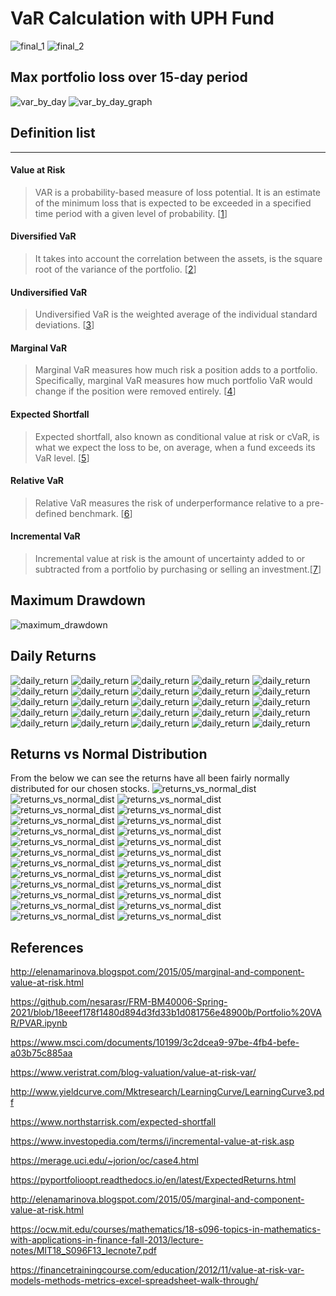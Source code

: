 # VaR Calculation with UPH Fund
![final_1](https://user-images.githubusercontent.com/39410518/129333160-54cbc0ae-a832-4949-9163-9eebdb2ed565.png)
![final_2](https://user-images.githubusercontent.com/39410518/129333170-bf559f57-27ea-4ced-a418-9cd7c7b6e97e.png)


## Max portfolio loss over 15-day period
![var_by_day](https://user-images.githubusercontent.com/39410518/129317042-69c6f610-8dbe-4a37-833d-35fa2163e47b.png)
![var_by_day_graph](https://user-images.githubusercontent.com/39410518/129317049-4345c794-aded-42fc-af73-a4ae64c4fc36.png)



## Definition list
---
#### Value at Risk
> VAR is a probability-based measure of loss potential. It is an estimate of the minimum loss that is expected to be exceeded in a specified time period with a given level of probability. [[1]]
 
#### Diversified VaR
>  It takes into account the correlation between the assets, is the square root of the variance of the portfolio. [[2]]

#### Undiversified VaR
> Undiversified VaR is the weighted average of the individual standard deviations. [[3]]

#### Marginal VaR
> Marginal VaR measures how much risk a position adds to a portfolio. Specifically, marginal VaR measures how much portfolio VaR would change if the position were removed entirely. [[4]]

#### Expected Shortfall
> Expected shortfall, also known as conditional value at risk or cVaR, is what we expect the loss to be, on average, when a fund exceeds its VaR level. [[5]]

#### Relative VaR
> Relative VaR measures the risk of underperformance relative to a pre-defined benchmark. [[6]]

#### Incremental VaR
> Incremental value at risk is the amount of uncertainty added to or subtracted from a portfolio by purchasing or selling an investment.[[7]]


## Maximum Drawdown
![maximum_drawdown](https://user-images.githubusercontent.com/39410518/129209087-49940a38-1846-4a71-b1f6-2bf74f02f81a.png)

## Daily Returns
![daily_return](https://user-images.githubusercontent.com/39410518/129206653-e48efa85-7c3c-4b88-a28d-6504c2cacca6.png)
![daily_return](https://user-images.githubusercontent.com/39410518/129206695-b3974981-481e-424d-9021-58a0752567e6.png)
![daily_return](https://user-images.githubusercontent.com/39410518/129206763-cd56c047-8bb5-47bc-abcb-e2c5cb10cad5.png)
![daily_return](https://user-images.githubusercontent.com/39410518/129206839-8a2adec7-01fc-439f-b8b2-d344b736f0a2.png)
![daily_return](https://user-images.githubusercontent.com/39410518/129206877-861606db-dc3e-4b40-adc2-b118881a41a9.png)
![daily_return](https://user-images.githubusercontent.com/39410518/129206905-40788766-d4f1-4f11-ad3f-6f19d5daee56.png)
![daily_return](https://user-images.githubusercontent.com/39410518/129206936-9aa721f9-bdc6-4eab-a7d3-b6d3d7ede5be.png)
![daily_return](https://user-images.githubusercontent.com/39410518/129206974-e21f199b-8f21-4f58-a124-24872b4a6362.png)
![daily_return](https://user-images.githubusercontent.com/39410518/129206996-b179bea9-2b72-4b32-9678-b052611fe070.png)
![daily_return](https://user-images.githubusercontent.com/39410518/129207093-f68eac1d-cef6-4d8d-ba35-fc64ff7338f4.png)
![daily_return](https://user-images.githubusercontent.com/39410518/129207113-55c32d8a-3805-40c9-b718-a73c83b42dc5.png)
![daily_return](https://user-images.githubusercontent.com/39410518/129207135-07b5ad3c-2ea1-459a-80ba-2b60d19d8c6b.png)
![daily_return](https://user-images.githubusercontent.com/39410518/129207146-317e66f1-d4b3-4f94-8592-9f7432999815.png)
![daily_return](https://user-images.githubusercontent.com/39410518/129207161-59874222-4e9e-49d6-83a6-6631195f9d5b.png)
![daily_return](https://user-images.githubusercontent.com/39410518/129207178-17f139fe-e8e3-403b-a381-4586787e0ec7.png)
![daily_return](https://user-images.githubusercontent.com/39410518/129207201-8b40fb9b-fdc0-4d3e-ad11-30be34c66b60.png)
![daily_return](https://user-images.githubusercontent.com/39410518/129207216-1ae9319b-c0e3-4941-a554-8f6d4364a3b7.png)
![daily_return](https://user-images.githubusercontent.com/39410518/129207230-d943e951-e12f-4e07-827e-77afc26744ac.png)
![daily_return](https://user-images.githubusercontent.com/39410518/129207254-9e9d0874-b67b-4cd9-ac29-1954c72fa954.png)
![daily_return](https://user-images.githubusercontent.com/39410518/129207285-6ed08a65-9997-4501-87c9-4507ef293bbb.png)
![daily_return](https://user-images.githubusercontent.com/39410518/129207304-4f8e85c3-9d4d-4509-adfd-017bcdbbbcb0.png)
![daily_return](https://user-images.githubusercontent.com/39410518/129207323-035bf4f6-d357-4f93-baef-9358ad061564.png)
![daily_return](https://user-images.githubusercontent.com/39410518/129207344-dc746bfa-a208-4079-946d-ba5d7249d8a8.png)
![daily_return](https://user-images.githubusercontent.com/39410518/129207369-7e1ad31e-9761-4f34-9025-454e9c8ebf93.png)
![daily_return](https://user-images.githubusercontent.com/39410518/129207394-37bea09e-e9fe-48d0-b9ac-fc32c7fbf7f9.png)

## Returns vs Normal Distribution
From the below we can see the returns have all been fairly normally distributed for our chosen stocks.
![returns_vs_normal_dist](https://user-images.githubusercontent.com/39410518/129207538-6649a527-36fc-4c92-ad13-6abad8b86e86.png)
![returns_vs_normal_dist](https://user-images.githubusercontent.com/39410518/129207568-e44d62c2-c8f9-49a4-9ed0-3998534a3de0.png)
![returns_vs_normal_dist](https://user-images.githubusercontent.com/39410518/129207583-1e8af8a8-2f4a-4c90-8e17-f37356a60065.png)
![returns_vs_normal_dist](https://user-images.githubusercontent.com/39410518/129207626-f9f19ab9-e011-44d7-851a-9a43d0d01c87.png)
![returns_vs_normal_dist](https://user-images.githubusercontent.com/39410518/129207643-3b502f86-3bca-45e2-ae24-f397006afe7a.png)
![returns_vs_normal_dist](https://user-images.githubusercontent.com/39410518/129207665-6f623e1d-6b29-4fbc-810a-f51bcc27e934.png)
![returns_vs_normal_dist](https://user-images.githubusercontent.com/39410518/129207771-78beef45-97fe-464c-9121-5b5b3a226e98.png)
![returns_vs_normal_dist](https://user-images.githubusercontent.com/39410518/129207824-e7238035-78cf-4b67-9742-eae389ebd190.png)
![returns_vs_normal_dist](https://user-images.githubusercontent.com/39410518/129207868-abea33aa-b276-4615-a275-9c43179cfa99.png)
![returns_vs_normal_dist](https://user-images.githubusercontent.com/39410518/129207891-dc1cd6b2-1732-4ea0-84ce-8e957e0dde7b.png)
![returns_vs_normal_dist](https://user-images.githubusercontent.com/39410518/129207909-8dbc6bc5-8ab1-4306-b8f4-2133a6257a38.png)
![returns_vs_normal_dist](https://user-images.githubusercontent.com/39410518/129207927-68607a41-da09-4169-8b69-c1d0d92368f0.png)
![returns_vs_normal_dist](https://user-images.githubusercontent.com/39410518/129207946-c615d814-b03d-4c12-af60-49d4aa4271b0.png)
![returns_vs_normal_dist](https://user-images.githubusercontent.com/39410518/129207959-485279ee-8139-4cc0-92b6-aaa938b579fa.png)
![returns_vs_normal_dist](https://user-images.githubusercontent.com/39410518/129207975-97c29ced-e293-40a3-bb67-5508f7ab81a5.png)
![returns_vs_normal_dist](https://user-images.githubusercontent.com/39410518/129207991-629718a5-f02b-4467-8af2-1fd7277065ee.png)
![returns_vs_normal_dist](https://user-images.githubusercontent.com/39410518/129208001-972a45f8-0bf0-4b8a-a741-2318ccb4745f.png)
![returns_vs_normal_dist](https://user-images.githubusercontent.com/39410518/129208028-191acf4e-f573-495f-b19c-b862038a4e87.png)
![returns_vs_normal_dist](https://user-images.githubusercontent.com/39410518/129208046-83ca37bb-1248-4b8d-bbda-b9172ae68ec2.png)
![returns_vs_normal_dist](https://user-images.githubusercontent.com/39410518/129208063-9687ba8d-1506-4d75-9944-825e9f3258bc.png)
![returns_vs_normal_dist](https://user-images.githubusercontent.com/39410518/129208080-68b2ea40-37f9-498d-81fd-600f82884599.png)
![returns_vs_normal_dist](https://user-images.githubusercontent.com/39410518/129208097-376e5f90-9adc-49df-98e6-7d8e1285a7f0.png)
![returns_vs_normal_dist](https://user-images.githubusercontent.com/39410518/129208113-669d5a5a-4093-4695-88db-b512c1ff2b7f.png)
![returns_vs_normal_dist](https://user-images.githubusercontent.com/39410518/129208126-97f91195-15c2-4bd3-8d5f-5922ad832b78.png)
![returns_vs_normal_dist](https://user-images.githubusercontent.com/39410518/129208140-8c0cb138-c7db-44b3-82a3-79eb750c1cbc.png)

## References
http://elenamarinova.blogspot.com/2015/05/marginal-and-component-value-at-risk.html

https://github.com/nesarasr/FRM-BM40006-Spring-2021/blob/18eeef178f1480d894d3fd33b1d081756e48900b/Portfolio%20VAR/PVAR.ipynb

https://www.msci.com/documents/10199/3c2dcea9-97be-4fb4-befe-a03b75c885aa

https://www.veristrat.com/blog-valuation/value-at-risk-var/ 

http://www.yieldcurve.com/Mktresearch/LearningCurve/LearningCurve3.pdf 

https://www.northstarrisk.com/expected-shortfall 

https://www.investopedia.com/terms/i/incremental-value-at-risk.asp 

https://merage.uci.edu/~jorion/oc/case4.html

https://pyportfolioopt.readthedocs.io/en/latest/ExpectedReturns.html

http://elenamarinova.blogspot.com/2015/05/marginal-and-component-value-at-risk.html

https://ocw.mit.edu/courses/mathematics/18-s096-topics-in-mathematics-with-applications-in-finance-fall-2013/lecture-notes/MIT18_S096F13_lecnote7.pdf

https://financetrainingcourse.com/education/2012/11/value-at-risk-var-models-methods-metrics-excel-spreadsheet-walk-through/


[1]: https://www.veristrat.com/blog-valuation/value-at-risk-var/ 
[2]: http://www.yieldcurve.com/Mktresearch/LearningCurve/LearningCurve3.pdf 
[3]: http://www.yieldcurve.com/Mktresearch/LearningCurve/LearningCurve3.pdf 
[4]: https://www.msci.com/documents/10199/3c2dcea9-97be-4fb4-befe-a03b75c885aa 
[5]: https://www.northstarrisk.com/expected-shortfall 
[6]: https://www.msci.com/documents/10199/3c2dcea9-97be-4fb4-befe-a03b75c885aa 
[7]: https://www.investopedia.com/terms/i/incremental-value-at-risk.asp 
